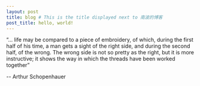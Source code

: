 ```yaml
---
layout: post
title: blog # This is the title displayed next to 南波的博客
post_title: hello, world!
---
```


 “... life may be compared to a piece of embroidery, of which, during the first half of his time, a man gets a sight of the right side, and during the second half, of the wrong. The wrong side is not so pretty as the right, but it is more instructive; it shows the way in which the threads have been worked together”

-- Arthur Schopenhauer
